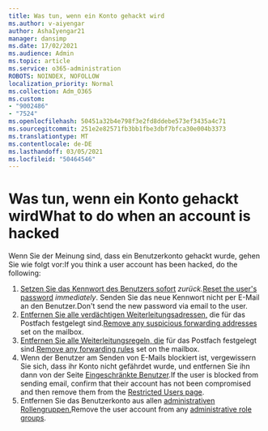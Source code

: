 ```yaml
---
title: Was tun, wenn ein Konto gehackt wird
ms.author: v-aiyengar
author: AshaIyengar21
manager: dansimp
ms.date: 17/02/2021
ms.audience: Admin
ms.topic: article
ms.service: o365-administration
ROBOTS: NOINDEX, NOFOLLOW
localization_priority: Normal
ms.collection: Adm_O365
ms.custom:
- "9002486"
- "7524"
ms.openlocfilehash: 50451a32b4e798f3e2fd8ddebe573ef3435a4c71
ms.sourcegitcommit: 251e2e82571fb3bb1fbe3dbf7bfca30e004b3373
ms.translationtype: MT
ms.contentlocale: de-DE
ms.lasthandoff: 03/05/2021
ms.locfileid: "50464546"
---
```

# <a name="what-to-do-when-an-account-is-hacked"></a><span data-ttu-id="785f7-102">Was tun, wenn ein Konto gehackt wird</span><span class="sxs-lookup"><span data-stu-id="785f7-102">What to do when an account is hacked</span></span>

<span data-ttu-id="785f7-103">Wenn Sie der Meinung sind, dass ein Benutzerkonto gehackt wurde, gehen Sie wie folgt vor:</span><span class="sxs-lookup"><span data-stu-id="785f7-103">If you think a user account has been hacked, do the following:</span></span>

1. <span data-ttu-id="785f7-104">[Setzen Sie das Kennwort des Benutzers sofort](https://go.microsoft.com/fwlink/?linkid=2103704) *zurück.*</span><span class="sxs-lookup"><span data-stu-id="785f7-104">[Reset the user's password](https://go.microsoft.com/fwlink/?linkid=2103704) *immediately*.</span></span> <span data-ttu-id="785f7-105">Senden Sie das neue Kennwort nicht per E-Mail an den Benutzer.</span><span class="sxs-lookup"><span data-stu-id="785f7-105">Don't send the new password via email to the user.</span></span>
1. <span data-ttu-id="785f7-106">[Entfernen Sie alle verdächtigen Weiterleitungsadressen,](https://go.microsoft.com/fwlink/?linkid=2103705) die für das Postfach festgelegt sind.</span><span class="sxs-lookup"><span data-stu-id="785f7-106">[Remove any suspicious forwarding addresses](https://go.microsoft.com/fwlink/?linkid=2103705) set on the mailbox.</span></span>
1. <span data-ttu-id="785f7-107">[Entfernen Sie alle Weiterleitungsregeln, die](https://go.microsoft.com/fwlink/?linkid=2103706) für das Postfach festgelegt sind.</span><span class="sxs-lookup"><span data-stu-id="785f7-107">[Remove any forwarding rules](https://go.microsoft.com/fwlink/?linkid=2103706) set on the mailbox.</span></span>
1. <span data-ttu-id="785f7-108">Wenn der Benutzer am Senden von E-Mails blockiert ist, vergewissern Sie sich, dass ihr Konto nicht gefährdet wurde, und entfernen Sie ihn dann von der Seite [Eingeschränkte Benutzer](https://go.microsoft.com/fwlink/?linkid=2103706).</span><span class="sxs-lookup"><span data-stu-id="785f7-108">If the user is blocked from sending email, confirm that their account has not been compromised and then remove them from the [Restricted Users page](https://go.microsoft.com/fwlink/?linkid=2103706).</span></span>
1. <span data-ttu-id="785f7-109">Entfernen Sie das Benutzerkonto aus allen [administrativen Rollengruppen.](https://go.microsoft.com/fwlink/?linkid=2092294)</span><span class="sxs-lookup"><span data-stu-id="785f7-109">Remove the user account from any [administrative role groups](https://go.microsoft.com/fwlink/?linkid=2092294).</span></span>